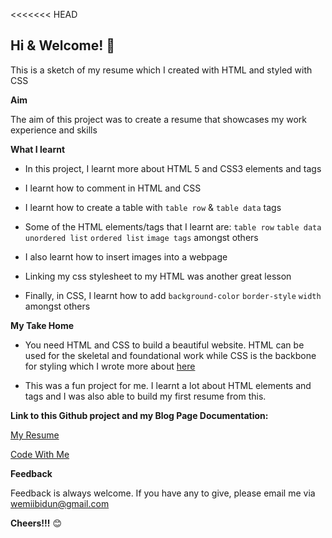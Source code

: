 <<<<<<< HEAD
## Hi & Welcome! 👋


This is a sketch of my resume which I created with HTML and styled with CSS

**Aim**

The aim of this project was to create a resume that showcases my work experience and skills

**What I learnt**

- In this project, I learnt more about HTML 5 and CSS3 elements and tags

- I learnt how to comment in HTML and CSS

- I learnt how to create a table with `table row` & `table data` tags

- Some of the HTML elements/tags that I learnt are: `table row` `table data` `unordered list` `ordered list` `image tags` amongst others

- I also learnt how to insert images into a webpage

- Linking my css stylesheet to my HTML was another great lesson

- Finally, in CSS, I learnt how to add `background-color` `border-style` `width` amongst others

**My Take Home**

- You need HTML and CSS to build a beautiful website. HTML can be used for the skeletal and foundational work while CSS is the backbone for styling which I wrote more about [here](http://www.wemiibidun.com/2019/10/5-differences-between-html-css.html)

- This was a fun project for me. I learnt a lot about HTML elements and tags and I was also able to build my first resume from this.



**Link to this Github project and my Blog Page Documentation:**

[My Resume](https://wemiibidun.github.io/My_Resume/)

[Code With Me](http://www.wemiibidun.com/search/label/coding)

**Feedback**

Feedback is always welcome. If you have any to give, please email me via wemiibidun@gmail.com


**Cheers!!!** 😊
